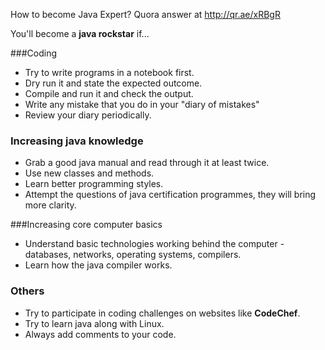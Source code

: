 How to become Java Expert? Quora answer at http://qr.ae/xRBgR

You'll become a **java rockstar** if...

###Coding
- Try to write programs in a notebook first.
- Dry run it and state the expected outcome.
- Compile and run it and check the output.
- Write any mistake that you do in your "diary of mistakes"
- Review your diary periodically.

### Increasing java knowledge
- Grab a good java manual and read through it at least twice.
- Use new classes and methods.
- Learn better programming styles.
- Attempt the questions of java certification programmes, they will bring more clarity.

###Increasing core computer basics
- Understand basic technologies working behind the computer - databases, networks, operating systems, compilers.
- Learn how the java compiler works.

### Others
- Try to participate in coding challenges on websites like **CodeChef**.
- Try to learn java along with Linux.
- Always add comments to your code.

